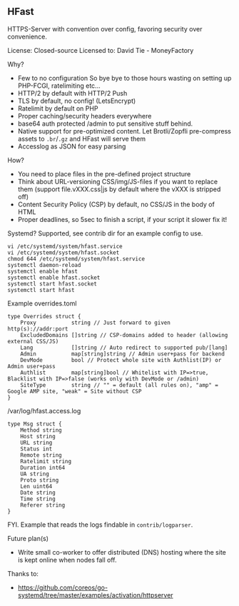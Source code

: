 HFast
-------------
HTTPS-Server with convention over config, favoring security over convenience.

License: Closed-source
Licensed to: David Tie - MoneyFactory

Why?
- Few to no configuration
 So bye bye to those hours wasting on setting
 up PHP-FCGI, ratelimiting etc...
- HTTP/2 by default with HTTP/2 Push
- TLS by default, no config! (LetsEncrypt)
- Ratelimit by default on PHP
- Proper caching/security headers everywhere
- base64 auth protected /admin to put sensitive stuff behind.
- Native support for pre-optimized content. Let Brotli/Zopfli pre-compress assets
 to `.br`/`.gz` and HFast will serve them
- Accesslog as JSON for easy parsing

How?
- You need to place files in the pre-defined project structure
- Think about URL-versioning CSS/img/JS-files if you want to replace them (support file.vXXX.css|js by default where the vXXX is stripped off)
- Content Security Policy (CSP) by default, no CSS/JS in the body of HTML
- Proper deadlines, so 5sec to finish a script, if your script it slower fix it!

Systemd?
Supported, see contrib dir for an example config to use.
```
vi /etc/systemd/system/hfast.service
vi /etc/systemd/system/hfast.socket
chmod 644 /etc/systemd/system/hfast.service
systemctl daemon-reload
systemctl enable hfast
systemctl enable hfast.socket
systemctl start hfast.socket
systemctl start hfast
```

Example overrides.toml
```
type Overrides struct {
	Proxy           string // Just forward to given http(s)://addr:port
	ExcludedDomains []string // CSP-domains added to header (allowing external CSS/JS)
	Lang            []string // Auto redirect to supported pub/[lang]
	Admin           map[string]string // Admin user+pass for backend
	DevMode         bool // Protect whole site with Authlist(IP) or Admin user+pass
	Authlist        map[string]bool // Whitelist with IP=>true, Blacklist with IP=>false (works only with DevMode or /admin)
	SiteType        string // "" = default (all rules on), "amp" = Google AMP site, "weak" = Site without CSP
}
```

/var/log/hfast.access.log
```
type Msg struct {
	Method string
	Host string
	URL string
	Status int
	Remote string
	Ratelimit string
	Duration int64
	UA string
	Proto string
	Len uint64
	Date string
	Time string
	Referer string
}
```
FYI. Example that reads the logs findable in `contrib/logparser`.

Future plan(s)
- Write small co-worker to offer distributed (DNS)
 hosting where the site is kept online when nodes fall off.

Thanks to:
* https://github.com/coreos/go-systemd/tree/master/examples/activation/httpserver

